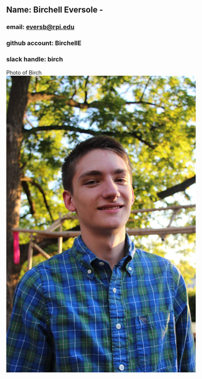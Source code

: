## Name: Birchell Eversole -
### email: eversb@rpi.edu
### github account: BirchellE
### slack handle: birch
Photo of Birch ![alt](images/bwe.jpg)
